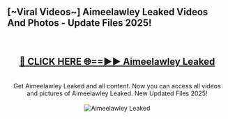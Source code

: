<h2>[~Viral Videos~] Aimeelawley Leaked Videos And Photos - Update Files 2025!</h2>
<br>
<div align="center">
<h2><a href="https://top-ai-tools.click/QrbHav" rel="nofollow">🔴 CLICK HERE 🌐==►► Aimeelawley Leaked</a></h2>
<br>
Get Aimeelawley Leaked and all content. Now you can access all videos and pictures of Aimeelawley Leaked. New Updated Files 2025!
<br>
<br>
<a href="https://top-ai-tools.click/QrbHav" rel="nofollow" data-target="animated-image.originalLink"><img src="https://i.ibb.co.com/WyWwxjT/player-gif2.gif" alt="Aimeelawley Leaked" style="max-width: 100%; display: inline-block;" data-target="animated-image.originalImage"></a>
</div>
<br>